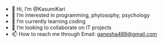- 👋 Hi, I’m @KasumiKari
- 👀 I’m interested in programming, phylosophy, psychology
- 🌱 I’m currently learning coding
- 💞️ I’m looking to collaborate on IT projects
- 📫 How to reach me through Email: ganesha489@gmail.com

<!---
KasumiKari/KasumiKari is a ✨ special ✨ repository because its `README.md` (this file) appears on your GitHub profile.
You can click the Preview link to take a look at your changes.
--->
